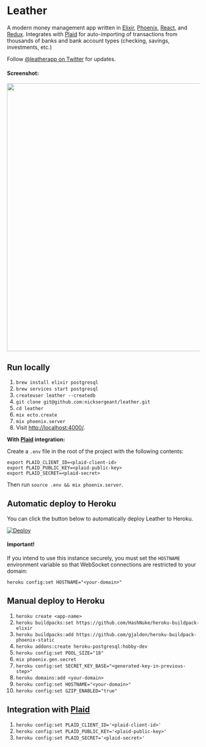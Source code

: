 # Leather

A modern money management app written in [Elixir](https://elixir-lang.org/),
[Phoenix](http://www.phoenixframework.org/),
[React](https://facebook.github.io/react/), and [Redux](http://redux.js.org/).
Integrates with [Plaid](https://plaid.com/) for auto-importing of transactions
from thousands of banks and bank account types (checking, savings, investments,
etc.)

Follow [@leatherapp on Twitter](https://twitter.com/leatherapp) for updates.

#### Screenshot:

<img src="https://leatherapp.s3.amazonaws.com/gh-screenshot.png" width=700 />

## Run locally

1. `brew install elixir postgresql`
2. `brew services start postgresql`
3. `createuser leather --createdb`
4. `git clone git@github.com:nicksergeant/leather.git`
5. `cd leather`
6. `mix ecto.create`
7. `mix phoenix.server`
8. Visit [http://localhost:4000/](http://localhost:4000/).

**With [Plaid](https://plaid.com/) integration:**

Create a `.env` file in the root of the project with the following contents:

```
export PLAID_CLIENT_ID=<plaid-client-id>
export PLAID_PUBLIC_KEY=<plaid-public-key>
export PLAID_SECRET=<plaid-secret>
```

Then run `source .env && mix phoenix.server`.

## Automatic deploy to Heroku

You can click the button below to automatically deploy Leather to Heroku.

[![Deploy](https://www.herokucdn.com/deploy/button.svg)](https://heroku.com/deploy?template=https://github.com/nicksergeant/leather)

#### Important!

If you intend to use this instance securely, you must set the `HOSTNAME` environment variable so that WebSocket connections are restricted to your domain:

`heroku config:set HOSTNAME="<your-domain>"`

## Manual deploy to Heroku

1. `heroku create <app-name>`
2. `heroku buildpacks:set https://github.com/HashNuke/heroku-buildpack-elixir`
3. `heroku buildpacks:add https://github.com/gjaldon/heroku-buildpack-phoenix-static`
4. `heroku addons:create heroku-postgresql:hobby-dev`
5. `heroku config:set POOL_SIZE="18"`
6. `mix phoenix.gen.secret`
7. `heroku config:set SECRET_KEY_BASE="<generated-key-in-previous-step>"`
8. `heroku domains:add <your-domain>`
9. `heroku config:set HOSTNAME="<your-domain>"`
10. `heroku config:set GZIP_ENABLED="true"`

## Integration with [Plaid](https://plaid.com/)

1. `heroku config:set PLAID_CLIENT_ID='<plaid-client-id>'`
2. `heroku config:set PLAID_PUBLIC_KEY='<plaid-public-key>'`
3. `heroku config:set PLAID_SECRET='<plaid-secret>'`

